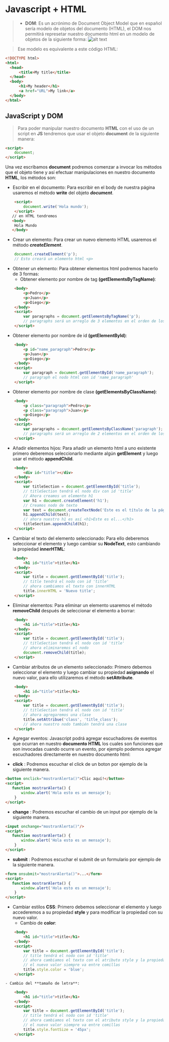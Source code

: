 # Javascript + HTML
<link rel="stylesheet" type="text/css" media="all" href="https://cdnjs.cloudflare.com/ajax/libs/semantic-ui/2.2.13/semantic.min.css" />

> * **DOM**: Es un acrónimo de Document Object Model que en español sería modelo de objetos del documento (HTML), el DOM nos permitirá represetar nuestro documento html en un modelo de objetos de la siguiente forma:
![alt text](https://www.w3schools.com/js/pic_htmltree.gif)

> Ese modelo es equivalente a este código HTML:
  ```HTMl
  <!DOCTYPE html>
  <html>
    <head>
        <title>My title</title>
    </head>
    <body>
        <h1>My header</h1>
        <a href="URL">My link</a>
    </body>
  </html>
  ```
 
 ## JavaScript y DOM
 > Para poder manipular nuestro documento **HTML** con el uso de un script en **JS** tendremos que usar el objeto **document** de la siguiente manera:
```html
<script>
 	document;
</script>
```
Una vez escribamos **document** podremos comenzar a invocar los métodos que el objeto tiene y así efectuar manipulaciones en nuestro documento **HTML**, los métodos son:
* Escribir en el documento: Para escribir en el body de nuestra página usaremos el método **write** del objeto ***document***.
```HTML
	<script>
		document.write('Hola mundo');
    </script>
   // en HTML tendremos
   <body>
   	Hola Mundo
   </body>
```
* Crear un elemento: Para crear un nuevo elemento HTML usaremos el método ***createElement***.
```javascript
	document.createElement('p');
    // Esto creará un elemento html <p>
```
* Obtener un elemento: Para obtener elementos html podremos hacerlo de 3 formas:
	- Obtener elemento por nombre de tag **(getElementsByTagName)**:
```html
    <body>
        <p>Pedro</p>
        <p>Juan</p>
        <p>Diego</p>
    </body>
    <script>
    	var paragraphs = document.getElementsByTagName('p');
        // paragraphs será un arreglo de 3 elementos en el orden de los nodos p
    </script>	
```
- Obtener elemento por nombre de id **(getElementById)**:
```html
    <body>
        <p id="name_paragraph">Pedro</p>
        <p>Juan</p>
        <p>Diego</p>
    </body>
    <script>
    	var paragraph = document.getElementById('name_paragraph');
        // paragraph el nodo html con id 'name_paragraph'
    </script>	
```
- Obtener elemento por nombre de clase **(getElementsByClassName)**:
```html
    <body>
        <p class="paragraph">Pedro</p>
        <p class="paragraph">Juan</p>
        <p>Diego</p>
    </body>
    <script>
    	var paragraphs = document.getElementsByClassName('paragraph');
        // paragraphs será un arreglo de 2 elementos en el orden de los nodos p con la clase 'paragraph'
    </script>	
```
* Añadir elementos hijos: Para añadir un elemento html a uno existente primero deberemos seleccionarlo mediante algún **getElement** y luego usar el método **appendChild**.
```html
    <body>
        <div id="title"></div>
    </body>
    <script>
    	var titleSection = document.getElementById('title');
        // titleSection tendrá el nodo div con id 'title'
        // Ahora creamos un elemento h1
        var h1 = document.createElement('h1');
        // Creamos nodo de texto
        var text = document.createTextNode('Este es el título de la página');
        h1.appendChild(text);
        // ahora nuestro h1 es así <h1>Este es el...</h1>
        titleSection.appendChild(h1);
    </script>	
```
* Cambiar el texto del elemento seleccionado: Para ello deberemos seleccionar el elemento y luego cambiar su **NodeText**, esto cambiando la propiedad **innerHTML**:
```html
    <body>
        <h1 id="title">title</h1>
    </body>
    <script>
    	var title = document.getElementById('title');
        // title tendrá el nodo con id 'title'
        // ahora cambiamos el texto con innerHTML
        title.innerHTML = 'Nuevo title';
    </script>	
```
* Eliminar elementos: Para eliminar un elemento usaremos el método **removeChild** después de seleccionar el elemento a borrar:
```html
    <body>
        <h1 id="title">title</h1>
    </body>
    <script>
    	var title = document.getElementById('title');
        // titleSection tendrá el nodo con id 'title'
        // ahora eliminaremos el nodo
        document.removeChild(title);
    </script>	
```
* Cambiar atributos de un elemento seleccionado: Primero debemos seleccionar el elemento y luego cambiar su propiedad **asignando** el nuevo valor, para ello utilizaremos el método **setAttribute**.
```html
	<body>
        <h1 id="title">title</h1>
    </body>
    <script>
    	var title = document.getElementById('title');
        // titleSection tendrá el nodo con id 'title'
        // ahora agregaremos una clase
        title.setAttribue('class', 'title_class');
        // ahora nuestro nodo también tendrá una clase
    </script>	
``` 
* Agregar eventos: Javascript podrá agregar escuchadores de eventos que ocurran en nuestro **documento HTML** los cuales son funciones que son invocadas cuando ocurre un evento, por ejemplo podemos agregar escuchadores directamente en nuestro documento html:
 - **click** : Podremos escuchar el click de un boton por ejemplo de la siguiente manera.
 ```html
 <button onclick="mostrarAlerta()">Clic aquí!</button>
 <script>
 	function mostrarAlerta() {
    	window.alert('Hola esto es un mensaje');
     }
 </script>
 ```
 - **change** : Podremos escuchar el cambio de un input por ejemplo de la siguiente manera.
 ```html
 <input onchange="mostrarAlerta()"/>
 <script>
 	function mostrarAlerta() {
    	window.alert('Hola esto es un mensaje');
     }
 </script>
 ```
 - **submit** : Podremos escuchar el submit de un formulario por ejemplo de la siguiente manera.
 ```html
 <form onsubmit="mostrarAlerta()">...</form>
 <script>
 	function mostrarAlerta() {
    	window.alert('Hola esto es un mensaje');
     }
 </script>
 ```
* Cambiar estilos **CSS**: Primero debemos seleccionar el elemento y luego accederemos a su propiedad **style** y para modificar la propiedad con su nuevo valor.
	- Cambio de **color**:
```html
    <body>
        <h1 id="title">title</h1>
    </body>
    <script>
    	var title = document.getElementById('title');
        // title tendrá el nodo con id 'title'
        // ahora cambiamos el texto con el atributo style y la propiedad a cambiar
        // el nuevo valor siempre va entre comillas
        title.style.color = 'blue';
    </script>	
```
	- Cambio del **tamaño de letra**:
```html
    <body>
        <h1 id="title">title</h1>
    </body>
    <script>
    	var title = document.getElementById('title');
        // title tendrá el nodo con id 'title'
        // ahora cambiamos el texto con el atributo style y la propiedad a cambiar
        // el nuevo valor siempre va entre comillas
        title.style.fontSize = '45px';
    </script>	
```